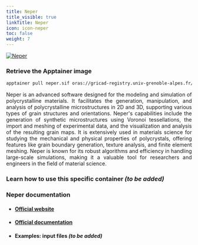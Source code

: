 ```yaml
---
title: Neper
title_visible: true
linkTitle: Neper
icon: icon-neper
toc: false
weight: 7
---
```


<a href="https://neper.info/" target="_blank" class="codes-pages-top-logo">
  <img alt="Neper" class="home-neper"></img>
</a>

### Retrieve the Apptainer image

```bash
apptainer pull neper.sif oras://gricad-registry.univ-grenoble-alpes.fr/diamond/apptainer/apptainer-singularity-projects/neper.sif:latest
```

<div align = "justify">

Neper is an advanced software designed for the modeling and simulation of polycrystalline materials. It facilitates the generation, manipulation, and analysis of polycrystalline microstructures in 2D and 3D, supporting various types of grain structures and orientations. Neper's capabilities include the generation of synthetic microstructures using Voronoi tessellations, the import and meshing of experimental data, and the visualization and analysis of the resulting grain maps. It is extensively used in materials science for studying the mechanical and physical properties of polycrystals, offering features like grain boundary generation, texture analysis, and finite element meshing. Neper is known for its robust algorithms and efficiency in handling large-scale simulations, making it a valuable tool for researchers and engineers in the field of material science.

</div>

### Learn how to use this specific container _(to be added)_

### Neper documentation

- #### <a href="https://neper.info/" target="_blank">Official website</a>

- #### <a href="https://neper.info/doc/index.html" target="_blank">Official documentation</a>

- #### Examples: input files _(to be added)_
